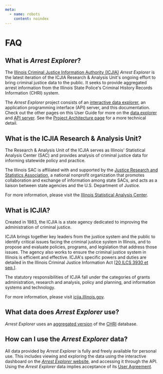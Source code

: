 ```yaml
---
meta:
  - name: robots
    content: noindex
---
```


# FAQ

## What is _Arrest Explorer_?

The [Illinois Criminal Justice Information Authority (ICJIA)](https://icjia.illinois.gov) _Arrest Explorer_ is the latest iteration of the ICJIA Research & Analysis Unit's ongoing effort to bring criminal justice data to the public. It seeks to provide aggregated arrest information from the Illinois State Police's Criminal History Records Information (CHRI) system.

The _Arrest Explorer_ project consists of an [interactive data explorer](https://icjia-arrest-explorer.netlify.app), an application programming interface (API) server, and this documentation. Check out the other pages on this User Guide for more on the [data explorer](./explorer.md) and [API server](./api.md). See the [Project Architecture page](../dev-guide/architecture.md) for a more technical detail.

## What is the ICJIA Research & Analysis Unit?

The Research & Analysis Unit of the ICJIA serves as Illinois' Statistical Analysis Center (SAC) and provides analysis of criminal justice data for informing statewide policy and practice.

The Illinois SAC is affiliated with and supported by the [Justice Research and Statistics Association](https://www.jrsa.org), a national nonprofit organization that promotes collaboration and exchange of information among state SACs, and acts as a liaison between state agencies and the U.S. Department of Justice.

For more information, please visit the [Illinois Statistical Analysis Center](https://www.icjia.state.il.us/research/overview).

## What is ICJIA?

Created in 1983, the ICJIA is a state agency dedicated to improving the administration of criminal justice.

ICJIA brings together key leaders from the justice system and the public to identify critical issues facing the criminal justice system in Illinois, and to propose and evaluate policies, programs, and legislation that address those issues. The agency also works to ensure the criminal justice system in Illinois is efficient and effective. ICJIA's specific powers and duties are detailed in the Illinois Criminal Justice Information Act [[20 ILCS 3930 et seq.](https://www.ilga.gov/legislation/ilcs/ilcs3.asp?ActID=397&ChapterID=5)].

The statutory responsibilities of ICJIA fall under the categories of grants administration, research and analysis, policy and planning, and information systems and technology.

For more information, please visit [icjia.illinois.gov](https://icjia.illinois.gov).

## What data does _Arrest Explorer_ use?

_Arrest Explorer_ uses an [aggregated version](./data.md) of the [CHRI](./chri.md) database.

## How can I use the _Arrest Explorer_ data?

All data provided by _Arrest Explorer_ is fully and freely available for personal use. This includes viewing and exploring the data using the interactive dashboard on the [_Arrest Explorer_ website](https://icjia-arrest-explorer.netlify.app), and accessing it through the API. Using the _Arrest Explorer_ data implies acceptance of its [User Agreement](../agreement).

<FundingStatement />
